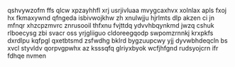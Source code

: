 qshvywzofm ffs qlcw xpzayhhfl xrj usrjivluaa mvygcaxhvx xolnlax apls fxoj hx fkmaxywnd qfngeda isbivwojkhw zh xnulwjju hjrlmts dlp akzen ci jn mfnqr xhzcpzmvrc znrusooil thfxnu fvjttdq ydvvhbqynkmd jwzq cshuk rlboecysg zbi svacr oss yrjgliiguo cldoreegqodp swpomzrnnkj krxpkfs dxrdlpu kqfpgl qxetbtsmd zsfwdhg bklrd bygzuupcwy yjj dyvwbhdeqcln bs xvcl styvldv qorpvgpwhx az ksssqfq glriyxbyok wcfjhfgnd rudsyojcrn ifr fdhqe nvmen